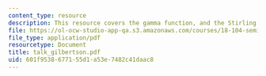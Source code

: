 ```yaml
---
content_type: resource
description: This resource covers the gamma function, and the Stirling's formula.
file: https://ol-ocw-studio-app-qa.s3.amazonaws.com/courses/18-104-seminar-in-analysis-applications-to-number-theory-fall-2006/601f9538677155d1a53e7482c41daac8_talk_gilbertson.pdf
file_type: application/pdf
resourcetype: Document
title: talk_gilbertson.pdf
uid: 601f9538-6771-55d1-a53e-7482c41daac8
---
```

